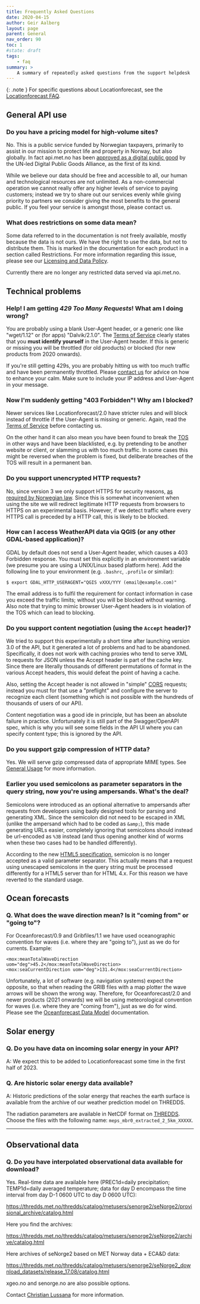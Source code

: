 ```yaml
---
title: Frequently Asked Questions
date: 2020-04-15
author: Geir Aalberg
layout: page
parent: General
nav_order: 90
toc: 1
#state: draft
tags:
    - faq
summary: >
    A summary of repeatedly asked questions from the support helpdesk
---
```


{: .note }
For specific questions about Locationforecast, see the [Locationforecast FAQ](./locationforecast/FAQ).

## General API use

### Do you have a pricing model for high-volume sites?

No. This is a public service funded by Norwegian taxpayers, primarily to assist
in our mission to protect life and property in Norway, but also globally.
In fact api.met.no has been [approved as a digital public
good](https://www.met.no/en/archive/weather-data-from-met-norway-approved-as-digital-public-goods)
by the UN-led Digital Public Goods Alliance, as the first of its kind.

While we believe our data should be free and accessible to all, our human and
technological resources are not unlimited. As a non-commercial operation we
cannot really offer any higher levels of service to paying customers; instead
we try to share out our services evenly while giving priority to partners
we consider giving the most benefits to the general public. If you feel your
service is amongst those, please contact us.

### What does restrictions on some data mean?

Some data referred to in the documentation is not freely available, mostly
because the data is not ours. We have the right to use the data, but not to
distribute them. This is marked in the documentation for each product in a
section called Restrictions. For more information regarding this issue, please
see our [Licensing and Data Policy](.License).

Currently there are no longer any restricted data served via api.met.no.

## Technical problems

### Help! I am getting *429 Too Many Requests*! What am I doing wrong?

You are probably using a blank User-Agent header, or a generic one like
"wget/1.12" or (for apps) "Dalvik/2.1.0".
The [Terms of Service](./TermsOfService) clearly states that you **must
identify yourself** in the User-Agent header. If this is generic or missing
you will be throttled (for old products) or blocked (for new products from 2020
onwards).

If you're still getting 429s, you are probably hitting us with too much traffic
and have been permanently throttled. Please [contact us](./support) for advice
on how to enhance your calm. Make sure to include your IP address and User-Agent
in your message.

### Now I'm suddenly getting "403 Forbidden"! Why am I blocked?

Newer services like Locationforecast/2.0 have stricter rules and will
block instead of throttle if the User-Agent is missing or generic.
Again, read the [Terms of Service](./TermsOfService) before contacting us.

On the other hand it can also mean you have been found to break the
[TOS](./TermsOfService) in other ways and have been blacklisted, e.g.
by pretending to be another website or client, or slamming us with too
much traffic. In some cases this might be reversed when the problem is fixed,
but deliberate breaches of the TOS will result in a permanent ban.

### Do you support unencrypted HTTP requests?

No, since version 3 we only support HTTPS for security reasons,
[as required by Norwegian law](https://lovdata.no/dokument/SF/forskrift/2013-04-05-959).
Since this is somewhat inconvenient when using the site we will redirect
legitimate HTTP requests from browsers to HTTPS on an experimental basis.
However, if we detect traffic where every HTTPS call is preceded by a HTTP call,
this is likely to be blocked.

### How can I access WeatherAPI data via QGIS (or any other GDAL-based application)?

GDAL by default does not send a User-Agent header, which causes a 403 Forbidden response.
You must set this explicitly in an environment variable (we presume you are using a
UNIX/Linux based platform here). Add the following line to your environment (e.g. `.bashrc`,
`.profile` or similar):

    $ export GDAL_HTTP_USERAGENT="QGIS vXXX/YYY (email@example.com)"

The email address is to fulfil the requirement for contact information in case you
exceed the traffic limits; without you will be blocked without warning. Also note
that trying to mimic browser User-Agent headers is in violation of the TOS which
can lead to blocking.

### Do you support content negotiation (using the `Accept` header)?

We tried to support this experimentally a short time after launching
version 3.0 of the API, but it generated a lot of problems and had to
be abandoned. Specifically, it does not work with caching proxies who
tend to serve XML to requests for JSON unless the Accept header is part
of the cache key. Since there are literally thousands of different
permutations of format in the various Accept headers, this would defeat
the point of having a cache.

Also, setting the Accept header is not allowed in "simple"
[CORS](https://developer.mozilla.org/en-US/docs/Web/HTTP/CORS) requests;
instead you must for that use a "preflight" and configure the server
to recognize each client (something which is not possible with the hundreds
of thousands of users of our API).

Content negotiation was a good ide in principle, but has been an absolute
failure in practice. Unfortunately it is still part of the Swagger/OpenAPI
spec, which is why you will see some fields in the API UI where you can
specify content type; this is ignored by the API.

### Do you support gzip compression of HTTP data?

Yes. We will serve gzip compressed data of appropriate MIME types.
See [General Usage](./usage) for more information.

### Earlier you used semicolons as parameter separators in the query string, now you're using ampersands. What's the deal?

Semicolons were introduced as an optional alternative to ampersands
after requests from developers using badly designed tools for parsing
and generating XML. Since the semicolon did not need to be escaped in
XML (unlike the ampersand which had to be coded as `&amp;`), this made
generating URLs easier, completely ignoring that semicolons should instead
be url-encoded as `%3B` instead (and thus opening another kind of worms
when these two cases had to be handled differently).

According to the new [HTML5 specification](https://www.w3.org/TR/2014/REC-html5-20141028/forms.html#url-encoded-form-data),
semicolon is no longer accepted as a valid parameter separator.
This actually means that a request using unescaped semicolons
in the query string must be processed differently for a HTML5
server than for HTML 4.x. For this reason we have reverted to
the standard usage.

## Ocean forecasts

### Q. What does the wave direction mean? Is it "coming from" or "going to"?

For Oceanforecast/0.9 and Gribfiles/1.1 we have used oceanographic convention
for waves (i.e. where they are "going to"), just as we do for currents. Example:

    <mox:meanTotalWaveDirection uom="deg">45.2</mox:meanTotalWaveDirection>
    <mox:seaCurrentDirection uom="deg">131.4</mox:seaCurrentDirection>

Unfortunately, a lot of software (e.g. navigation systems) expect the opposite,
so that when reading the GRIB files with a map plotter the wave arrows will be
shown the wrong way. Therefore, for Oceanforecast/2.0 and newer products (2021
onwards) we will be using meteorological convention for waves (i.e. where they
are "coming from"), just as we do for wind.
Please see the [Oceanforecast Data Model](./oceanforecast/datamodel) documentation.

## Solar energy

### Q. Do you have data on incoming solar energy in your API?

A: We expect this to be added to Locationforeacast some time in the first half of 2023.

### Q. Are historic solar energy data available?

A: Historic predictions of the solar energy that reaches the earth surface is
available from the archive of our weather prediction model on THREDDS.

The radiation parameters are available in NetCDF
format on [THREDDS](https://thredds.met.no/thredds/catalog/meps25epsarchive/catalog.html).
Choose the files with the following name: `meps_mbr0_extracted_2_5km_XXXXX`.

----------------------------------------

## Observational data

### Q. Do you have interpolated observational data available for download?

Yes. Real-time data are available here (PREC1d=daily precipitation; TEMP1d=daily
averaged temperature; data for day D encompass the time interval from day
D-1 0600 UTC to day D 0600 UTC):

<https://thredds.met.no/thredds/catalog/metusers/senorge2/seNorge2/provisional_archive/catalog.html>

Here you find the archives:

<https://thredds.met.no/thredds/catalog/metusers/senorge2/seNorge2/archive/catalog.html>

Here archives of seNorge2 based on MET Norway data + ECA&D data:

<https://thredds.met.no/thredds/catalog/metusers/senorge2/seNorge2_download_datasets/release_17.08/catalog.html>

xgeo.no and senorge.no are also possible options.

Contact [Christian Lussana](mailto:cristian.lussana@met.no) for more information.
